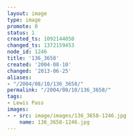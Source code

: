 ```yaml
---
layout: image
type: image
promote: 0
status: 1
created_ts: 1092144050
changed_ts: 1372159453
node_id: 1246
title: '136_3658'
created: '2004-08-10'
changed: '2013-06-25'
aliases:
- "/2004/08/10/136_3658/"
permalink: "/2004/08/10/136_3658/"
tags:
- Lewis Pass
images:
- - src: image/images/136_3658-1246.jpg
    name: 136_3658-1246.jpg
---
```


